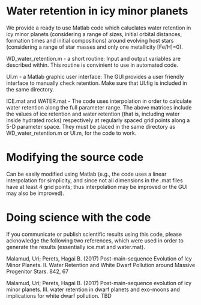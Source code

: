 # Water retention in icy minor planets

We provide a ready to use Matlab code which caluclates water retention in icy minor planets (considering a range of sizes, initial orbital distances, formation times and initial compositions) around evolving host stars (considering a range of star masses and only one metallicity [Fe/H]=0). 

WD_water_retention.m - a short routine:
Input and output variables are described within.
This routine is convinient to use in automated code.

UI.m - a Matlab graphic user interface:
The GUI provides a user friendly interface to manually check retention.
Make sure that UI.fig is included in the same directory.

ICE.mat and WATER.mat - 
The code uses interpolation in order to calculate water retention along the full parameter range. The above matrices include the values of ice retention and water retention (that is, including water inside hydrated rocks) respectively at regularly spaced grid points along a 5-D parameter space. They must be placed in the same directory as WD_water_retention.m or UI.m, for the code to work. 

# Modifying the source code

Can be easily modified using Matlab (e.g., the code uses a linear interpolation for simplicity, and since not all dimensions in the .mat files have at least 4 grid points; thus interpolation may be improved or the GUI may also be improved).

# Doing science with the code

If you communicate or publish scientific results using this code, please acknowledge the following two references, which were used in order to generate the results (essentially ice.mat and water.mat).

Malamud, Uri; Perets, Hagai B. (2017) Post-main-sequence Evolution of Icy Minor Planets. II. Water Retention and White Dwarf Pollution around Massive Progenitor Stars. 842, 67
  
Malamud, Uri; Perets, Hagai B. (2017) Post-main-sequence evolution of icy minor planets. III. water retention in dwarf planets and exo-moons and implications for white dwarf pollution. TBD


